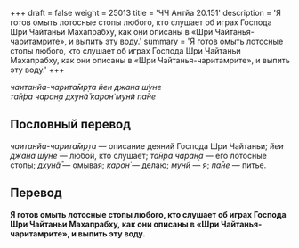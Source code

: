 +++
draft = false
weight = 25013
title = 'ЧЧ Антйа 20.151'
description = 'Я готов омыть лотосные стопы любого, кто слушает об играх Господа Шри Чайтаньи Махапрабху, как они описаны в «Шри Чайтанья-чаритамрите», и выпить эту воду.'
summary = 'Я готов омыть лотосные стопы любого, кто слушает об играх Господа Шри Чайтаньи Махапрабху, как они описаны в «Шри Чайтанья-чаритамрите», и выпить эту воду.'
+++

_чаитанйа-чарита̄мр̣та йеи джана ш́уне  
та̄н̇ра чаран̣а дхун̃а̄ карон̇ мун̃и па̄не_

## Пословный перевод

_чаитанйа_\-_чарита̄мр̣та_ — описание деяний Господа Шри Чайтаньи; _йеи_ _джана_ _ш́уне_ — любой, кто слушает; _та̄н̇ра_ _чаран̣а_ — его лотосные стопы; _дхун̃а̄_ — омывая; _карон̇_ — делаю; _мун̃и_ — я; _па̄не_ — питье.

## Перевод

**Я готов омыть лотосные стопы любого, кто слушает об играх Господа Шри Чайтаньи Махапрабху, как они описаны в «Шри Чайтанья-чаритамрите», и выпить эту воду.**
